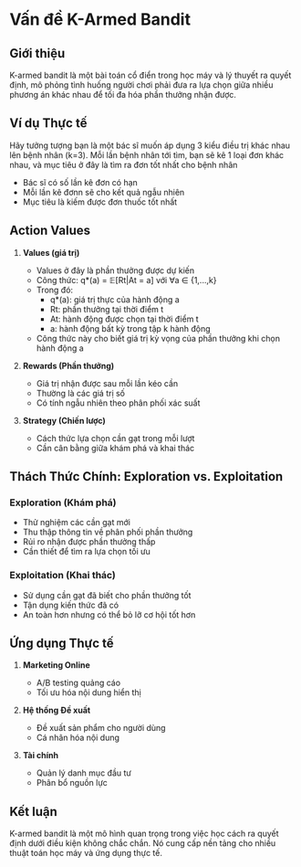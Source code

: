 # Vấn đề K-Armed Bandit

## Giới thiệu
K-armed bandit là một bài toán cổ điển trong học máy và lý thuyết ra quyết định, mô phỏng tình huống người chơi phải đưa ra lựa chọn giữa nhiều phương án khác nhau để tối đa hóa phần thưởng nhận được.

## Ví dụ Thực tế
Hãy tưởng tượng bạn là một bác sĩ muốn áp dụng 3 kiểu điều trị khác nhau lên bệnh nhân (k=3). Mỗi lần bệnh nhân tới tìm, bạn sẽ kê 1 loại đơn khác nhau, và mục tiêu ở đây là tìm ra đơn tốt nhất cho bệnh nhân
- Bác sĩ có số lần kê đơn có hạn
- Mỗi lần kê đơnn sẽ cho kết quả ngẫu nhiên
- Mục tiêu là kiếm được đơn thuốc tốt nhất


## Action Values
1. **Values (giá trị)**
   - Values ở đây là phần thưởng được dự kiến 
   - Công thức: q*(a) = 𝔼[Rt|At = a] với ∀a ∈ {1,...,k}
   - Trong đó:
     + q*(a): giá trị thực của hành động a
     + Rt: phần thưởng tại thời điểm t
     + At: hành động được chọn tại thời điểm t
     + a: hành động bất kỳ trong tập k hành động
   - Công thức này cho biết giá trị kỳ vọng của phần thưởng khi chọn hành động a


2. **Rewards (Phần thưởng)**
   - Giá trị nhận được sau mỗi lần kéo cần
   - Thường là các giá trị số
   - Có tính ngẫu nhiên theo phân phối xác suất

3. **Strategy (Chiến lược)**
   - Cách thức lựa chọn cần gạt trong mỗi lượt
   - Cần cân bằng giữa khám phá và khai thác

## Thách Thức Chính: Exploration vs. Exploitation

### Exploration (Khám phá)
- Thử nghiệm các cần gạt mới
- Thu thập thông tin về phân phối phần thưởng
- Rủi ro nhận được phần thưởng thấp
- Cần thiết để tìm ra lựa chọn tối ưu

### Exploitation (Khai thác)
- Sử dụng cần gạt đã biết cho phần thưởng tốt
- Tận dụng kiến thức đã có
- An toàn hơn nhưng có thể bỏ lỡ cơ hội tốt hơn

## Ứng dụng Thực tế
1. **Marketing Online**
   - A/B testing quảng cáo
   - Tối ưu hóa nội dung hiển thị

2. **Hệ thống Đề xuất**
   - Đề xuất sản phẩm cho người dùng
   - Cá nhân hóa nội dung

3. **Tài chính**
   - Quản lý danh mục đầu tư
   - Phân bổ nguồn lực

## Kết luận
K-armed bandit là một mô hình quan trọng trong việc học cách ra quyết định dưới điều kiện không chắc chắn. Nó cung cấp nền tảng cho nhiều thuật toán học máy và ứng dụng thực tế.